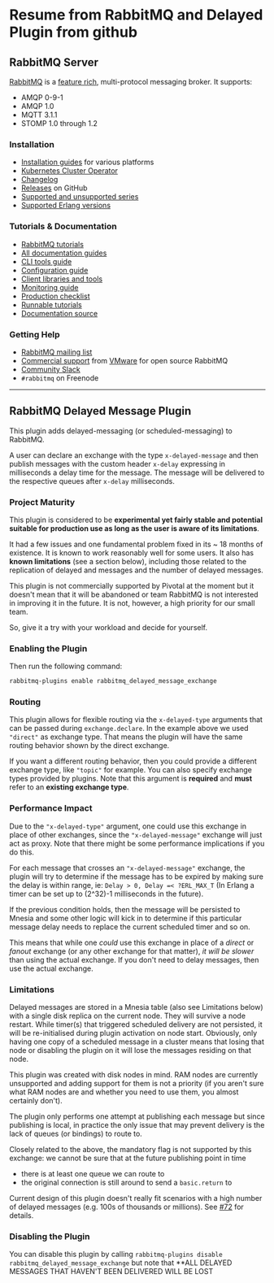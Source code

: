 # Resume from RabbitMQ and Delayed Plugin from github

## RabbitMQ Server

[RabbitMQ](https://rabbitmq.com) is a [feature rich](https://rabbitmq.com/documentation.html), multi-protocol messaging broker. It supports:

- AMQP 0-9-1
- AMQP 1.0
- MQTT 3.1.1
- STOMP 1.0 through 1.2

### Installation

- [Installation guides](https://rabbitmq.com/download.html) for various platforms
- [Kubernetes Cluster Operator](https://www.rabbitmq.com/kubernetes/operator/operator-overview.html)
- [Changelog](https://www.rabbitmq.com/changelog.html)
- [Releases](https://github.com/rabbitmq/rabbitmq-server/releases) on GitHub
- [Supported and unsupported series](https://www.rabbitmq.com/versions.html)
- [Supported Erlang versions](https://www.rabbitmq.com/which-erlang.html)

### Tutorials & Documentation

- [RabbitMQ tutorials](https://rabbitmq.com/getstarted.html)
- [All documentation guides](https://rabbitmq.com/documentation.html)
- [CLI tools guide](https://rabbitmq.com/cli.html) 
- [Configuration guide](https://rabbitmq.com/configure.html) 
- [Client libraries and tools](https://rabbitmq.com/devtools.html)
- [Monitoring guide](https://rabbitmq.com/monitoring.html)
- [Production checklist](https://rabbitmq.com/production-checklist.html)
- [Runnable tutorials](https://github.com/rabbitmq/rabbitmq-tutorials/)
- [Documentation source](https://github.com/rabbitmq/rabbitmq-website/)

### Getting Help

- [RabbitMQ mailing list](https://groups.google.com/forum/#!forum/rabbitmq-users)
- [Commercial support](https://rabbitmq.com/services.html) from [VMware](https://vmware.com) for open source RabbitMQ
- [Community Slack](https://rabbitmq-slack.herokuapp.com/)
- `#rabbitmq` on Freenode

---

## RabbitMQ Delayed Message Plugin

This plugin adds delayed-messaging (or scheduled-messaging) to
RabbitMQ.

A user can declare an exchange with the type `x-delayed-message` and
then publish messages with the custom header `x-delay` expressing in
milliseconds a delay time for the message. The message will be
delivered to the respective queues after `x-delay` milliseconds.

### Project Maturity

This plugin is considered to be **experimental yet fairly stable and potential suitable for production use
as long as the user is aware of its limitations**.

It had a few issues and one fundamental problem fixed in its ~ 18 months of
existence. It is known to work reasonably well for some users.
It also has **known limitations** (see a section below),
including those related to the replication of delayed and messages and the number of delayed messages.

This plugin is not commercially supported by Pivotal at the moment but
it doesn't mean that it will be abandoned or team RabbitMQ is not interested
in improving it in the future. It is not, however, a high priority for our small team.

So, give it a try with your workload and decide for yourself.

### Enabling the Plugin

Then run the following command:

``` bash
rabbitmq-plugins enable rabbitmq_delayed_message_exchange
```

### Routing

This plugin allows for flexible routing via the `x-delayed-type`
arguments that can be passed during `exchange.declare`. In the example
above we used `"direct"` as exchange type. That means the plugin
will have the same routing behavior shown by the direct exchange.

If you want a different routing behavior, then you could provide a
different exchange type, like `"topic"` for example. You can also
specify exchange types provided by plugins. Note that this argument is
**required** and **must** refer to an **existing exchange type**.

### Performance Impact

Due to the `"x-delayed-type"` argument, one could use this exchange in
place of other exchanges, since the `"x-delayed-message"` exchange
will just act as proxy. Note that there might be some performance
implications if you do this.

For each message that crosses an `"x-delayed-message"` exchange, the
plugin will try to determine if the message has to be expired by
making sure the delay is within range, ie: `Delay > 0, Delay =<
?ERL_MAX_T` (In Erlang a timer can be set up to (2^32)-1 milliseconds
in the future).

If the previous condition holds, then the message will be persisted to
Mnesia and some other logic will kick in to determine if this
particular message delay needs to replace the current scheduled timer
and so on.

This means that while one _could_ use this exchange in place of a
_direct_ or _fanout_ exchange (or any other exchange for that matter),
_it will be slower_ than using the actual exchange. If you don't need
to delay messages, then use the actual exchange.

### Limitations

Delayed messages are stored in a Mnesia table (also see Limitations below)
with a single disk replica on the current node. They will survive a node
restart. While timer(s) that triggered scheduled delivery are not persisted,
it will be re-initialised during plugin activation on node start.
Obviously, only having one copy of a scheduled message in a cluster means
that losing that node or disabling the plugin on it will lose the
messages residing on that node.

This plugin was created with disk nodes in mind. RAM nodes are currently
unsupported and adding support for them is not a priority (if you aren't sure
what RAM nodes are and whether you need to use them, you almost certainly don't).

The plugin only performs one attempt at publishing each message but since publishing
is local, in practice the only issue that may prevent delivery is the lack of queues
(or bindings) to route to.

Closely related to the above, the mandatory flag is not supported by this exchange:
we cannot be sure that at the future publishing point in time

- there is at least one queue we can route to
- the original connection is still around to send a `basic.return` to

Current design of this plugin doesn't really fit scenarios
with a high number of delayed messages (e.g. 100s of thousands or millions).
See [#72](https://github.com/rabbitmq/rabbitmq-delayed-message-exchange/issues/72) for details.

### Disabling the Plugin

You can disable this plugin by calling `rabbitmq-plugins disable
rabbitmq_delayed_message_exchange` but note that **ALL DELAYED MESSAGES THAT HAVEN'T BEEN DELIVERED WILL BE LOST
